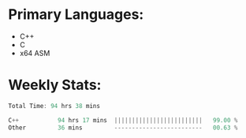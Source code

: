 # Primary Languages:
- C++
- C
- x64 ASM

# Weekly Stats:
<!--START_SECTION:waka-->

```C++
Total Time: 94 hrs 38 mins

C++           94 hrs 17 mins  |||||||||||||||||||||||||   99.00 %
Other         36 mins         -------------------------   00.63 %
```

<!--END_SECTION:waka-->


